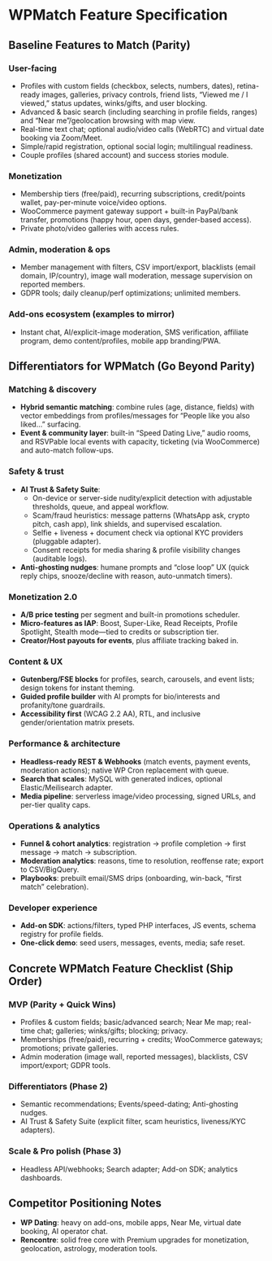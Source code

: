 # WPMatch Feature Specification

## Baseline Features to Match (Parity)

### User-facing
- Profiles with custom fields (checkbox, selects, numbers, dates), retina-ready images, galleries, privacy controls, friend lists, “Viewed me / I viewed,” status updates, winks/gifts, and user blocking.
- Advanced & basic search (including searching in profile fields, ranges) and “Near me”/geolocation browsing with map view.
- Real-time text chat; optional audio/video calls (WebRTC) and virtual date booking via Zoom/Meet.
- Simple/rapid registration, optional social login; multilingual readiness.
- Couple profiles (shared account) and success stories module.

### Monetization
- Membership tiers (free/paid), recurring subscriptions, credit/points wallet, pay-per-minute voice/video options.
- WooCommerce payment gateway support + built-in PayPal/bank transfer, promotions (happy hour, open days, gender-based access).
- Private photo/video galleries with access rules.

### Admin, moderation & ops
- Member management with filters, CSV import/export, blacklists (email domain, IP/country), image wall moderation, message supervision on reported members.
- GDPR tools; daily cleanup/perf optimizations; unlimited members.

### Add-ons ecosystem (examples to mirror)
- Instant chat, AI/explicit-image moderation, SMS verification, affiliate program, demo content/profiles, mobile app branding/PWA.

## Differentiators for WPMatch (Go Beyond Parity)

### Matching & discovery
- **Hybrid semantic matching**: combine rules (age, distance, fields) with vector embeddings from profiles/messages for “People like you also liked…” surfacing.
- **Event & community layer**: built-in “Speed Dating Live,” audio rooms, and RSVPable local events with capacity, ticketing (via WooCommerce) and auto-match follow-ups.

### Safety & trust
- **AI Trust & Safety Suite**:
  - On-device or server-side nudity/explicit detection with adjustable thresholds, queue, and appeal workflow.
  - Scam/fraud heuristics: message patterns (WhatsApp ask, crypto pitch, cash app), link shields, and supervised escalation.
  - Selfie + liveness + document check via optional KYC providers (pluggable adapter).
  - Consent receipts for media sharing & profile visibility changes (auditable logs).
- **Anti-ghosting nudges**: humane prompts and “close loop” UX (quick reply chips, snooze/decline with reason, auto-unmatch timers).

### Monetization 2.0
- **A/B price testing** per segment and built-in promotions scheduler.
- **Micro-features as IAP**: Boost, Super-Like, Read Receipts, Profile Spotlight, Stealth mode—tied to credits or subscription tier.
- **Creator/Host payouts for events**, plus affiliate tracking baked in.

### Content & UX
- **Gutenberg/FSE blocks** for profiles, search, carousels, and event lists; design tokens for instant theming.
- **Guided profile builder** with AI prompts for bio/interests and profanity/tone guardrails.
- **Accessibility first** (WCAG 2.2 AA), RTL, and inclusive gender/orientation matrix presets.

### Performance & architecture
- **Headless-ready REST & Webhooks** (match events, payment events, moderation actions); native WP Cron replacement with queue.
- **Search that scales**: MySQL with generated indices, optional Elastic/Meilisearch adapter.
- **Media pipeline**: serverless image/video processing, signed URLs, and per-tier quality caps.

### Operations & analytics
- **Funnel & cohort analytics**: registration → profile completion → first message → match → subscription.
- **Moderation analytics**: reasons, time to resolution, reoffense rate; export to CSV/BigQuery.
- **Playbooks**: prebuilt email/SMS drips (onboarding, win-back, “first match” celebration).

### Developer experience
- **Add-on SDK**: actions/filters, typed PHP interfaces, JS events, schema registry for profile fields.
- **One-click demo**: seed users, messages, events, media; safe reset.

## Concrete WPMatch Feature Checklist (Ship Order)

### MVP (Parity + Quick Wins)
- Profiles & custom fields; basic/advanced search; Near Me map; real-time chat; galleries; winks/gifts; blocking; privacy.
- Memberships (free/paid), recurring + credits; WooCommerce gateways; promotions; private galleries.
- Admin moderation (image wall, reported messages), blacklists, CSV import/export; GDPR tools.

### Differentiators (Phase 2)
- Semantic recommendations; Events/speed-dating; Anti-ghosting nudges.
- AI Trust & Safety Suite (explicit filter, scam heuristics, liveness/KYC adapters).

### Scale & Pro polish (Phase 3)
- Headless API/webhooks; Search adapter; Add-on SDK; analytics dashboards.

## Competitor Positioning Notes
- **WP Dating**: heavy on add-ons, mobile apps, Near Me, virtual date booking, AI operator chat.
- **Rencontre**: solid free core with Premium upgrades for monetization, geolocation, astrology, moderation tools.
